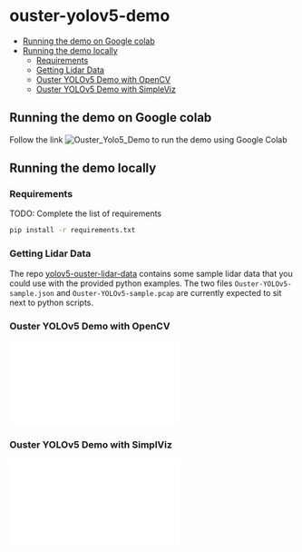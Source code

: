 # ouster-yolov5-demo

- [Running the demo on Google colab](#running-the-demo-on-google-colab)
- [Running the demo locally](#running-the-demo-locally)
    - [Requirements](#requirements)
    - [Getting Lidar Data](#getting-lidar-data)
    - [Ouster YOLOv5 Demo with OpenCV](#ouster-yolov5-demo-with-opencv)
    - [Ouster YOLOv5 Demo with SimpleViz](#ouster-yolov5-demo-with-simplviz)
## Running the demo on Google colab
Follow the link ![Ouster_Yolo5_Demo](./Ouster_Yolo5_Demo.ipynb) to run the demo using Google Colab

## Running the demo locally

### Requirements
TODO: Complete the list of requirements
```bash
pip install -r requirements.txt
```

### Getting Lidar Data
The repo [yolov5-ouster-lidar-data](https://github.com/ouster-lidar/yolov5-ouster-lidar-data) contains some sample lidar data that you could use with the provided python examples. The two files `Ouster-YOLOv5-sample.json` and `Ouster-YOLOv5-sample.pcap` are currently expected to sit next to python scripts. 

### Ouster YOLOv5 Demo with OpenCV
![Ouster YOLOv5 Demo](./yolo5_opencv.py)

### Ouster YOLOv5 Demo with SimplViz
![Ouster YOLOv5 Demo / SimpleViz](./yolo5_simpleviz.py)
